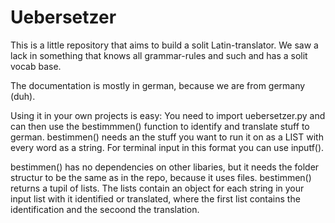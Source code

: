 # Uebersetzer

This is a little repository that aims to build a solit Latin-translator.
We saw a lack in something that knows all grammar-rules and such and has a solit vocab base.

The documentation is mostly in german, because we are from germany (duh).

Using it in your own projects is easy: You need to import uebersetzer.py and can then use the bestimmmen() function to identify and translate stuff to german.
bestimmen() needs an the stuff you want to run it on as a LIST with every word as a string. For terminal input in this format you can use inputf().

bestimmen() has no dependencies on other libaries, but it needs the folder structur to be the same as in the repo, because it uses files.
bestimmen() returns a tupil of lists. The lists contain an object for each string in your input list with it identified or translated, 
where the first list contains the identification and the secoond the translation.
